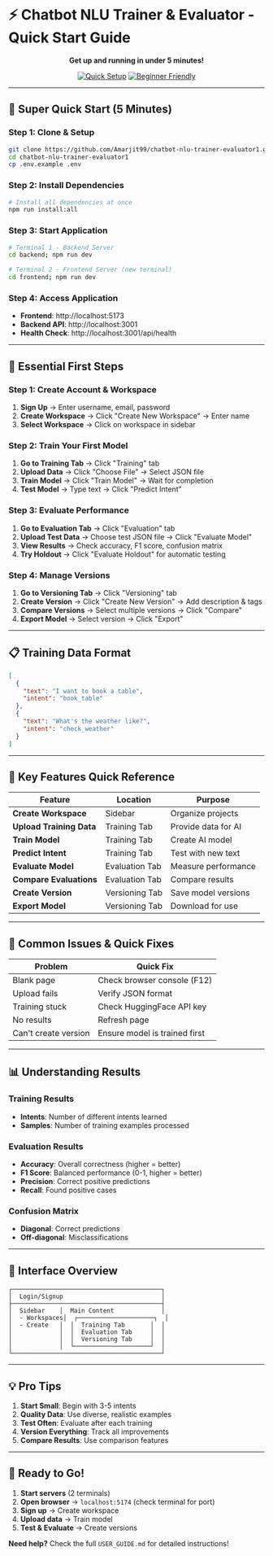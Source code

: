 # ⚡ **Chatbot NLU Trainer & Evaluator - Quick Start Guide**

<div align="center">

**Get up and running in under 5 minutes!**

[![Quick Setup](https://img.shields.io/badge/Setup-5%20Minutes-green.svg)](https://github.com/Amarjit99/chatbot-nlu-trainer-evaluator1)
[![Beginner Friendly](https://img.shields.io/badge/Level-Beginner%20Friendly-brightgreen.svg)](https://github.com/Amarjit99/chatbot-nlu-trainer-evaluator1)

</div>

---

## 🚀 **Super Quick Start (5 Minutes)**

### Step 1: Clone & Setup
```bash
git clone https://github.com/Amarjit99/chatbot-nlu-trainer-evaluator1.git
cd chatbot-nlu-trainer-evaluator1
cp .env.example .env
```

### Step 2: Install Dependencies
```bash
# Install all dependencies at once
npm run install:all
```

### Step 3: Start Application
```bash
# Terminal 1 - Backend Server
cd backend; npm run dev

# Terminal 2 - Frontend Server (new terminal)
cd frontend; npm run dev
```

### Step 4: Access Application
- **Frontend**: http://localhost:5173
- **Backend API**: http://localhost:3001
- **Health Check**: http://localhost:3001/api/health

---

## 🎯 **Essential First Steps**

### Step 1: Create Account & Workspace
1. **Sign Up** → Enter username, email, password
2. **Create Workspace** → Click "Create New Workspace" → Enter name
3. **Select Workspace** → Click on workspace in sidebar

### Step 2: Train Your First Model
1. **Go to Training Tab** → Click "Training" tab
2. **Upload Data** → Click "Choose File" → Select JSON file
3. **Train Model** → Click "Train Model" → Wait for completion
4. **Test Model** → Type text → Click "Predict Intent"

### Step 3: Evaluate Performance
1. **Go to Evaluation Tab** → Click "Evaluation" tab
2. **Upload Test Data** → Choose test JSON file → Click "Evaluate Model"
3. **View Results** → Check accuracy, F1 score, confusion matrix
4. **Try Holdout** → Click "Evaluate Holdout" for automatic testing

### Step 4: Manage Versions
1. **Go to Versioning Tab** → Click "Versioning" tab
2. **Create Version** → Click "Create New Version" → Add description & tags
3. **Compare Versions** → Select multiple versions → Click "Compare"
4. **Export Model** → Select version → Click "Export"

---

## 📋 Training Data Format

```json
[
  {
    "text": "I want to book a table",
    "intent": "book_table"
  },
  {
    "text": "What's the weather like?",
    "intent": "check_weather"
  }
]
```

---

## 🎯 Key Features Quick Reference

| Feature | Location | Purpose |
|---------|----------|---------|
| **Create Workspace** | Sidebar | Organize projects |
| **Upload Training Data** | Training Tab | Provide data for AI |
| **Train Model** | Training Tab | Create AI model |
| **Predict Intent** | Training Tab | Test with new text |
| **Evaluate Model** | Evaluation Tab | Measure performance |
| **Compare Evaluations** | Evaluation Tab | Compare results |
| **Create Version** | Versioning Tab | Save model versions |
| **Export Model** | Versioning Tab | Download for use |

---

## 🔧 Common Issues & Quick Fixes

| Problem | Quick Fix |
|---------|-----------|
| Blank page | Check browser console (F12) |
| Upload fails | Verify JSON format |
| Training stuck | Check HuggingFace API key |
| No results | Refresh page |
| Can't create version | Ensure model is trained first |

---

## 📊 Understanding Results

### Training Results
- **Intents**: Number of different intents learned
- **Samples**: Number of training examples processed

### Evaluation Results
- **Accuracy**: Overall correctness (higher = better)
- **F1 Score**: Balanced performance (0-1, higher = better)
- **Precision**: Correct positive predictions
- **Recall**: Found positive cases

### Confusion Matrix
- **Diagonal**: Correct predictions
- **Off-diagonal**: Misclassifications

---

## 🎨 Interface Overview

```
┌─────────────────────────────────────────┐
│  Login/Signup                           │
├─────────────────────────────────────────┤
│  Sidebar    │  Main Content             │
│  - Workspaces│  ┌─────────────────────┐  │
│  - Create   │  │  Training Tab       │  │
│             │  │  Evaluation Tab     │  │
│             │  │  Versioning Tab     │  │
│             │  └─────────────────────┘  │
└─────────────────────────────────────────┘
```

---

## 💡 Pro Tips

1. **Start Small**: Begin with 3-5 intents
2. **Quality Data**: Use diverse, realistic examples
3. **Test Often**: Evaluate after each training
4. **Version Everything**: Track all improvements
5. **Compare Results**: Use comparison features

---

## 🚀 Ready to Go!

1. **Start servers** (2 terminals)
2. **Open browser** → `localhost:5174` (check terminal for port)
3. **Sign up** → Create workspace
4. **Upload data** → Train model
5. **Test & Evaluate** → Create versions

**Need help?** Check the full `USER_GUIDE.md` for detailed instructions!
